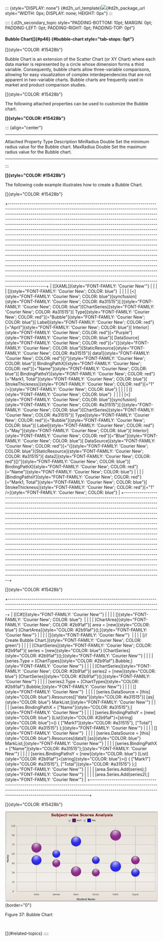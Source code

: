 ::: {style="DISPLAY: none"}
[](ms-xhelp:///?Id=d2h_url_template){#d2h_url_template}![](!package_url!){#d2h_package_url style="WIDTH: 0px; DISPLAY: none; HEIGHT: 0px"}
:::

:::: {.d2h_secondary_topic style="PADDING-BOTTOM: 10pt; MARGIN: 0pt; PADDING-LEFT: 0pt; PADDING-RIGHT: 0pt; PADDING-TOP: 0pt"}
#### Bubble Chart[]{#p46} {#bubble-chart style="tab-stops: 0pt"}

[]{style="COLOR: #15428b"} 

Bubble Chart is an extension of the Scatter Chart (or XY Chart) where each data marker is represented by a circle whose dimension forms a third variable. Consequently, bubble charts allow three-variable comparisons, allowing for easy visualization of complex interdependencies that are not apparent in two-variable charts. Bubble charts are frequently used in market and product comparison studies.

[]{style="COLOR: #15428b"} 

The following attached properties can be used to customize the Bubble chart.

**[]{style="COLOR: #15428b"}** 

::: {align="center"}
  ------------------- -------- ----------------------------------------------------
  Attached Property   Type     Description
  MinRadius           Double   Set the minimum radius value for the Bubble chart.
  MaxRadius           Double   Set the maximum radius value for the Bubble chart.
  ------------------- -------- ----------------------------------------------------
:::

**[]{style="COLOR: #15428b"}** 

The following code example illustrates how to create a Bubble Chart.

[]{style="COLOR: #15428b"} 

+-------------------------------------------------------------------------------------------------------------------------------------------------------------------------------------------------------------------------------------------------------------------------------------------------------------------------------------------------------------------------------------------------------------------------------------------------------------------------------------------------------------------------------------------------------------------------------------------------------------------------------------------------------------------------------------------------------------------------------------------------------------------------------------------------------------------------------------------------------------------------------------------------------------------------------------------------------------------------------------------------------------------------------------------------------------------------------------------------------------------------------------------------------------------------------------------------------------------------------------------------------------------------------------------------------------------+
| [\[XAML\]]{style="FONT-FAMILY: 'Courier New'"}                                                                                                                                                                                                                                                                                                                                                                                                                                                                                                                                                                                                                                                                                                                                                                                                                                                                                                                                                                                                                                                                                                                                                                                                                                                                    |
|                                                                                                                                                                                                                                                                                                                                                                                                                                                                                                                                                                                                                                                                                                                                                                                                                                                                                                                                                                                                                                                                                                                                                                                                                                                                                                                   |
| []{style="FONT-FAMILY: 'Courier New'; COLOR: blue"}                                                                                                                                                                                                                                                                                                                                                                                                                                                                                                                                                                                                                                                                                                                                                                                                                                                                                                                                                                                                                                                                                                                                                                                                                                                               |
|                                                                                                                                                                                                                                                                                                                                                                                                                                                                                                                                                                                                                                                                                                                                                                                                                                                                                                                                                                                                                                                                                                                                                                                                                                                                                                                   |
| [\<]{style="FONT-FAMILY: 'Courier New'; COLOR: blue"}[syncfusion]{style="FONT-FAMILY: 'Courier New'; COLOR: #a31515"}[:]{style="FONT-FAMILY: 'Courier New'; COLOR: blue"}[ChartSeries]{style="FONT-FAMILY: 'Courier New'; COLOR: #a31515"}[ Type]{style="FONT-FAMILY: 'Courier New'; COLOR: red"}[=\"Bubble\"]{style="FONT-FAMILY: 'Courier New'; COLOR: blue"}[ Label]{style="FONT-FAMILY: 'Courier New'; COLOR: red"}[=\"April\"]{style="FONT-FAMILY: 'Courier New'; COLOR: blue"}[ Interior]{style="FONT-FAMILY: 'Courier New'; COLOR: red"}[=\"Purple\"]{style="FONT-FAMILY: 'Courier New'; COLOR: blue"}[ DataSource]{style="FONT-FAMILY: 'Courier New'; COLOR: red"}[=\"{]{style="FONT-FAMILY: 'Courier New'; COLOR: blue"}[StaticResource]{style="FONT-FAMILY: 'Courier New'; COLOR: #a31515"}[ data1]{style="FONT-FAMILY: 'Courier New'; COLOR: red"}[}\"]{style="FONT-FAMILY: 'Courier New'; COLOR: blue"}[ BindingPathX]{style="FONT-FAMILY: 'Courier New'; COLOR: red"}[=\"Name\"]{style="FONT-FAMILY: 'Courier New'; COLOR: blue"}[ BindingPathsY]{style="FONT-FAMILY: 'Courier New'; COLOR: red"}[=\"Mark1, Total\"]{style="FONT-FAMILY: 'Courier New'; COLOR: blue"}[ StrokeThickness]{style="FONT-FAMILY: 'Courier New'; COLOR: red"}[=\"1\" /\>]{style="FONT-FAMILY: 'Courier New'; COLOR: blue"} |
|                                                                                                                                                                                                                                                                                                                                                                                                                                                                                                                                                                                                                                                                                                                                                                                                                                                                                                                                                                                                                                                                                                                                                                                                                                                                                                                   |
| []{style="FONT-FAMILY: 'Courier New'; COLOR: blue"}                                                                                                                                                                                                                                                                                                                                                                                                                                                                                                                                                                                                                                                                                                                                                                                                                                                                                                                                                                                                                                                                                                                                                                                                                                                               |
|                                                                                                                                                                                                                                                                                                                                                                                                                                                                                                                                                                                                                                                                                                                                                                                                                                                                                                                                                                                                                                                                                                                                                                                                                                                                                                                   |
| [\<]{style="FONT-FAMILY: 'Courier New'; COLOR: blue"}[syncfusion]{style="FONT-FAMILY: 'Courier New'; COLOR: #a31515"}[:]{style="FONT-FAMILY: 'Courier New'; COLOR: blue"}[ChartSeries]{style="FONT-FAMILY: 'Courier New'; COLOR: #a31515"}[ Type]{style="FONT-FAMILY: 'Courier New'; COLOR: red"}[=\"Bubble\"]{style="FONT-FAMILY: 'Courier New'; COLOR: blue"}[ Label]{style="FONT-FAMILY: 'Courier New'; COLOR: red"}[=\"May\"]{style="FONT-FAMILY: 'Courier New'; COLOR: blue"}[ Interior]{style="FONT-FAMILY: 'Courier New'; COLOR: red"}[=\"Blue\"]{style="FONT-FAMILY: 'Courier New'; COLOR: blue"}[ DataSource]{style="FONT-FAMILY: 'Courier New'; COLOR: red"}[=\"{]{style="FONT-FAMILY: 'Courier New'; COLOR: blue"}[StaticResource]{style="FONT-FAMILY: 'Courier New'; COLOR: #a31515"}[ data2]{style="FONT-FAMILY: 'Courier New'; COLOR: red"}[}\"]{style="FONT-FAMILY: 'Courier New'; COLOR: blue"}[ BindingPathX]{style="FONT-FAMILY: 'Courier New'; COLOR: red"}[=\"Name\"]{style="FONT-FAMILY: 'Courier New'; COLOR: blue"}                                                                                                                                                                                                                                                                        |
|                                                                                                                                                                                                                                                                                                                                                                                                                                                                                                                                                                                                                                                                                                                                                                                                                                                                                                                                                                                                                                                                                                                                                                                                                                                                                                                   |
| [BindingPathsY]{style="FONT-FAMILY: 'Courier New'; COLOR: red"}[=\"Mark1, Total\"]{style="FONT-FAMILY: 'Courier New'; COLOR: blue"}[ StrokeThickness]{style="FONT-FAMILY: 'Courier New'; COLOR: red"}[=\"1\" /\>]{style="FONT-FAMILY: 'Courier New'; COLOR: blue"}                                                                                                                                                                                                                                                                                                                                                                                                                                                                                                                                                                                                                                                                                                                                                                                                                                                                                                                                                                                                                                                |
+-------------------------------------------------------------------------------------------------------------------------------------------------------------------------------------------------------------------------------------------------------------------------------------------------------------------------------------------------------------------------------------------------------------------------------------------------------------------------------------------------------------------------------------------------------------------------------------------------------------------------------------------------------------------------------------------------------------------------------------------------------------------------------------------------------------------------------------------------------------------------------------------------------------------------------------------------------------------------------------------------------------------------------------------------------------------------------------------------------------------------------------------------------------------------------------------------------------------------------------------------------------------------------------------------------------------+

[]{style="COLOR: #15428b"} 

+-----------------------------------------------------------------------------------------------------------------------------------------------------------------------------------------------------------------------------------------+
| [\[C#\]]{style="FONT-FAMILY: 'Courier New'"}                                                                                                                                                                                            |
|                                                                                                                                                                                                                                         |
| []{style="FONT-FAMILY: 'Courier New'; COLOR: blue"}                                                                                                                                                                                     |
|                                                                                                                                                                                                                                         |
| [ChartArea]{style="FONT-FAMILY: 'Courier New'; COLOR: #2b91af"}[ area = [new]{style="COLOR: blue"} [ChartArea]{style="COLOR: #2b91af"}();]{style="FONT-FAMILY: 'Courier New'"}                                                          |
|                                                                                                                                                                                                                                         |
| []{style="FONT-FAMILY: 'Courier New'"}                                                                                                                                                                                                  |
|                                                                                                                                                                                                                                         |
| [// Create Bubble Chart.]{style="FONT-FAMILY: 'Courier New'; COLOR: green"}                                                                                                                                                             |
|                                                                                                                                                                                                                                         |
| [ChartSeries]{style="FONT-FAMILY: 'Courier New'; COLOR: #2b91af"}[ series = [new]{style="COLOR: blue"} [ChartSeries]{style="COLOR: #2b91af"}();]{style="FONT-FAMILY: 'Courier New'"}                                                    |
|                                                                                                                                                                                                                                         |
| [series.Type = [ChartTypes]{style="COLOR: #2b91af"}.Bubble;]{style="FONT-FAMILY: 'Courier New'"}                                                                                                                                        |
|                                                                                                                                                                                                                                         |
| [ChartSeries]{style="FONT-FAMILY: 'Courier New'; COLOR: #2b91af"}[ series2 = [new]{style="COLOR: blue"} [ChartSeries]{style="COLOR: #2b91af"}();]{style="FONT-FAMILY: 'Courier New'"}                                                   |
|                                                                                                                                                                                                                                         |
| [series2.Type = [ChartTypes]{style="COLOR: #2b91af"}.Bubble;]{style="FONT-FAMILY: 'Courier New'"}                                                                                                                                       |
|                                                                                                                                                                                                                                         |
| []{style="FONT-FAMILY: 'Courier New'"}                                                                                                                                                                                                  |
|                                                                                                                                                                                                                                         |
| [series.DataSource = [this]{style="COLOR: blue"}.Resources\[[\"data\"]{style="COLOR: #a31515"}\] [as]{style="COLOR: blue"} MarkList;]{style="FONT-FAMILY: 'Courier New'"}                                                               |
|                                                                                                                                                                                                                                         |
| [series.BindingPathX = [\"Name\"]{style="COLOR: #a31515"};]{style="FONT-FAMILY: 'Courier New'"}                                                                                                                                         |
|                                                                                                                                                                                                                                         |
| [series.BindingPathsY = [new]{style="COLOR: blue"} [List]{style="COLOR: #2b91af"}\<[string]{style="COLOR: blue"}\>() { [\"Mark1\"]{style="COLOR: #a31515"}, [\"Total\"]{style="COLOR: #a31515"} };]{style="FONT-FAMILY: 'Courier New'"} |
|                                                                                                                                                                                                                                         |
| []{style="FONT-FAMILY: 'Courier New'"}                                                                                                                                                                                                  |
|                                                                                                                                                                                                                                         |
| [series.DataSource = [this]{style="COLOR: blue"}.Resources\[data1\] [as]{style="COLOR: blue"} MarkList;]{style="FONT-FAMILY: 'Courier New'"}                                                                                            |
|                                                                                                                                                                                                                                         |
| [series.BindingPathX = [\"Name\"]{style="COLOR: #a31515"};]{style="FONT-FAMILY: 'Courier New'"}                                                                                                                                         |
|                                                                                                                                                                                                                                         |
| [series.BindingPathsY = [new]{style="COLOR: blue"} [List]{style="COLOR: #2b91af"}\<[string]{style="COLOR: blue"}\>() { [\"Mark1\"]{style="COLOR: #a31515"}, [\"Total\"]{style="COLOR: #a31515"} };]{style="FONT-FAMILY: 'Courier New'"} |
|                                                                                                                                                                                                                                         |
| [area.Series.Add(series);]{style="FONT-FAMILY: 'Courier New'"}                                                                                                                                                                          |
|                                                                                                                                                                                                                                         |
| [area.Series.Add(series2);]{style="FONT-FAMILY: 'Courier New'"}                                                                                                                                                                         |
+-----------------------------------------------------------------------------------------------------------------------------------------------------------------------------------------------------------------------------------------+

[]{style="COLOR: #15428b"} 

![](ImagesExt/image59_44.png){border="0"}

Figure 37: Bubble Chart

 

[]{#related-topics}
::::
